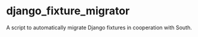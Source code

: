 django_fixture_migrator
=======================

A script to automatically migrate Django fixtures in cooperation with South.
